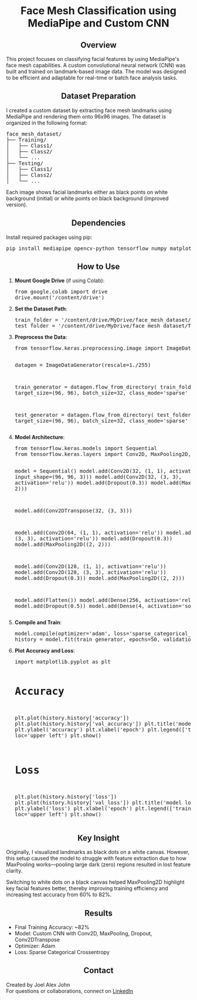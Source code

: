 <center><h1>Face Mesh Classification using MediaPipe and Custom CNN</h1></center>

<center><h2>Overview</h2></center>

<p>This project focuses on classifying facial features by using MediaPipe's face mesh capabilities. A custom convolutional neural network (CNN) was built and trained on landmark-based image data. The model was designed to be efficient and adaptable for real-time or batch face analysis tasks.</p>

<center><h2>Dataset Preparation</h2></center>

<p>I created a custom dataset by extracting face mesh landmarks using MediaPipe and rendering them onto 96x96 images. The dataset is organized in the following format:</p>

<pre>
face_mesh_dataset/
├── Training/
│   ├── Class1/
│   ├── Class2/
│   └── ...
├── Testing/
│   ├── Class1/
│   ├── Class2/
│   └── ...
</pre>

<p>Each image shows facial landmarks either as black points on white background (initial) or white points on black background (improved version).</p>

<center><h2>Dependencies</h2></center>

<p>Install required packages using pip:</p>

<pre>
pip install mediapipe opencv-python tensorflow numpy matplotlib scikit-learn
</pre>

<center><h2>How to Use</h2></center>

<ol>
<li><b>Mount Google Drive</b> (if using Colab):</li>
<pre>
from google.colab import drive
drive.mount('/content/drive')
</pre>

<li><b>Set the Dataset Path</b>:</li>
<pre>
train_folder = '/content/drive/MyDrive/face_mesh_dataset/Training'
test_folder = '/content/drive/MyDrive/face_mesh_dataset/Testing'
</pre>

<li><b>Preprocess the Data</b>:</li>
<pre>
from tensorflow.keras.preprocessing.image import ImageDataGenerator

datagen = ImageDataGenerator(rescale=1./255)

train_generator = datagen.flow_from_directory(
    train_folder,
    target_size=(96, 96),
    batch_size=32,
    class_mode='sparse'
)

test_generator = datagen.flow_from_directory(
    test_folder,
    target_size=(96, 96),
    batch_size=32,
    class_mode='sparse'
)
</pre>

<li><b>Model Architecture</b>:</li>
<pre>
from tensorflow.keras.models import Sequential
from tensorflow.keras.layers import Conv2D, MaxPooling2D, Flatten, Dense, Dropout, Conv2DTranspose

model = Sequential()
model.add(Conv2D(32, (1, 1), activation='relu', input_shape=(96, 96, 3)))
model.add(Conv2D(32, (3, 3), activation='relu'))
model.add(Dropout(0.3))
model.add(MaxPooling2D((2, 2)))

model.add(Conv2DTranspose(32, (3, 3)))

model.add(Conv2D(64, (1, 1), activation='relu'))
model.add(Conv2D(64, (3, 3), activation='relu'))
model.add(Dropout(0.3))
model.add(MaxPooling2D((2, 2)))

model.add(Conv2D(128, (1, 1), activation='relu'))
model.add(Conv2D(128, (3, 3), activation='relu'))
model.add(Dropout(0.3))
model.add(MaxPooling2D((2, 2)))

model.add(Flatten())
model.add(Dense(256, activation='relu'))
model.add(Dropout(0.5))
model.add(Dense(4, activation='softmax'))
</pre>

<li><b>Compile and Train</b>:</li>
<pre>
model.compile(optimizer='adam', loss='sparse_categorical_crossentropy', metrics=['accuracy'])
history = model.fit(train_generator, epochs=50, validation_data=test_generator)
</pre>

<li><b>Plot Accuracy and Loss</b>:</li>
<pre>
import matplotlib.pyplot as plt

# Accuracy
plt.plot(history.history['accuracy'])
plt.plot(history.history['val_accuracy'])
plt.title('model accuracy')
plt.ylabel('accuracy')
plt.xlabel('epoch')
plt.legend(['train', 'test'], loc='upper left')
plt.show()

# Loss
plt.plot(history.history['loss'])
plt.plot(history.history['val_loss'])
plt.title('model loss')
plt.ylabel('loss')
plt.xlabel('epoch')
plt.legend(['train', 'test'], loc='upper left')
plt.show()
</pre>
</ol>

<center><h2>Key Insight</h2></center>

<p>Originally, I visualized landmarks as black dots on a white canvas. However, this setup caused the model to struggle with feature extraction due to how MaxPooling works—pooling large dark (zero) regions resulted in lost feature clarity.</p>

<p>Switching to white dots on a black canvas helped MaxPooling2D highlight key facial features better, thereby improving training efficiency and increasing test accuracy from 60% to 82%.</p>

<center><h2>Results</h2></center>

<ul>
  <li>Final Training Accuracy: ~82%</li>
  <li>Model: Custom CNN with Conv2D, MaxPooling, Dropout, Conv2DTranspose</li>
  <li>Optimizer: Adam</li>
  <li>Loss: Sparse Categorical Crossentropy</li>
</ul>

<center><h2>Contact</h2></center>

<p>Created by Joel Alex John<br>
For questions or collaborations, connect on <a href="https://www.linkedin.com/in/joelalexj/">LinkedIn</a></p>


